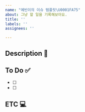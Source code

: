 ```yaml
---
name: "예빈이의 이슈 템플릿\U0001FA75"
about: 그냥 할 일을 기록해보아요.
title: ''
labels: ''
assignees: ''

---
```


## Description 📝


## To Do ✅

- [ ]
- [ ]

## ETC 💻
